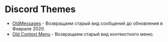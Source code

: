 # Discord Themes

* [OldMessages](https://github.com/Trixlight/Various-Tweaks/tree/master/Discord/Themes/OldMessages) - Возвращаем старый вид сообщений до обновления в Феврале 2020.
* [Old Context Menu](https://raw.githubusercontent.com/Trixlight/Various-Tweaks/master/Discord/Themes/OldContextMenu/OldContextMenu.theme.css) - Возвращаем старый вид контекстного меню.
